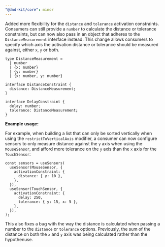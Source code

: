 ```yaml
---
"@dnd-kit/core": minor
---
```


Added more flexibility for the `distance` and `tolerance` activation constraints. Consumers can still provide a `number` to calculate the distance or tolerance constraints, but can now also pass in an object that adheres to the `DistanceMeasurement` interface instead. This change allows consumers to specify which axis the activation distance or tolerance should be measured against, either `x`, `y` or both.

```
type DistanceMeasurement =
  | number
  | {x: number}
  | {y: number}
  | {x: number, y: number}

interface DistanceConstraint {
  distance: DistanceMeasurement;
}

interface DelayConstraint {
  delay: number;
  tolerance: DistanceMeasurement;
}
```

**Example usage:**

For example, when building a list that can only be sorted vertically when using the `restrictToVerticalAxis` modifier, a consumer can now configure sensors to only measure distance against the `y` axis when using the `MouseSensor`, and afford more tolerance on the `y` axis than the `x` axis for the `TouchSensor`:

```
const sensors = useSensors(
  useSensor(MouseSensor, {
    activationConstraint: {
      distance: { y: 10 },
    },
  }),
  useSensor(TouchSensor, {
    activationConstraint: {
      delay: 250,
      tolerance: { y: 15, x: 5 },
    },
  }),
);
```

This also fixes a bug with the way the distance is calculated when passing a number to the `distance` or `tolerance` options. Previously, the sum of the distance on both the `x` and `y` axis was being calculated rather than the hypothenuse.
